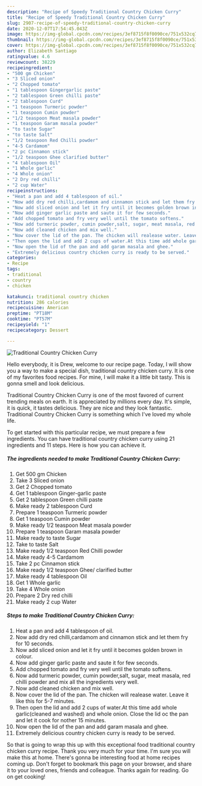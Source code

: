 ```yaml
---
description: "Recipe of Speedy Traditional Country Chicken Curry"
title: "Recipe of Speedy Traditional Country Chicken Curry"
slug: 2907-recipe-of-speedy-traditional-country-chicken-curry
date: 2020-12-07T17:54:45.043Z
image: https://img-global.cpcdn.com/recipes/3ef8715f8f0090ce/751x532cq70/traditional-country-chicken-curry-recipe-main-photo.jpg
thumbnail: https://img-global.cpcdn.com/recipes/3ef8715f8f0090ce/751x532cq70/traditional-country-chicken-curry-recipe-main-photo.jpg
cover: https://img-global.cpcdn.com/recipes/3ef8715f8f0090ce/751x532cq70/traditional-country-chicken-curry-recipe-main-photo.jpg
author: Elizabeth Santiago
ratingvalue: 4.6
reviewcount: 38229
recipeingredient:
- "500 gm Chicken"
- "3 Sliced onion"
- "2 Chopped tomato"
- "1 tablespoon Gingergarlic paste"
- "2 tablespoon Green chilli paste"
- "2 tablespoon Curd"
- "1 teaspoon Turmeric powder"
- "1 teaspoon Cumin powder"
- "1/2 teaspoon Meat masala powder"
- "1 teaspoon Garam masala powder"
- "to taste Sugar"
- "to taste Salt"
- "1/2 teaspoon Red Chilli powder"
- "4-5 Cardamom"
- "2 pc Cinnamon stick"
- "1/2 teaspoon Ghee clarified butter"
- "4 tablespoon Oil"
- "1 Whole garlic"
- "4 Whole onion"
- "2 Dry red chilli"
- "2 cup Water"
recipeinstructions:
- "Heat a pan and add 4 tablespoon of oil."
- "Now add dry red chilli,cardamom and cinnamon stick and let them fry for 10 seconds."
- "Now add sliced onion and let it fry until it becomes golden brown in colour."
- "Now add ginger garlic paste and saute it for few seconds."
- "Add chopped tomato and fry very well until the tomato softens."
- "Now add turmeric powder, cumin powder,salt, sugar, meat masala, red chilli powder and mix all the ingredients very well."
- "Now add cleaned chicken and mix well."
- "Now cover the lid of the pan. The chicken will realease water. Leave it like this for 5-7 minutes."
- "Then open the lid and add 2 cups of water.At this time add whole garlic(cleaned and washed) and whole onion. Close the lid oc the pan and let it cook for nother 15 minutes."
- "Now open the lid of the pan and add garam masala and ghee."
- "Extremely delicious country chicken curry is ready to be served."
categories:
- Recipe
tags:
- traditional
- country
- chicken

katakunci: traditional country chicken 
nutrition: 286 calories
recipecuisine: American
preptime: "PT18M"
cooktime: "PT57M"
recipeyield: "1"
recipecategory: Dessert

---
```



![Traditional Country Chicken Curry](https://img-global.cpcdn.com/recipes/3ef8715f8f0090ce/751x532cq70/traditional-country-chicken-curry-recipe-main-photo.jpg)

Hello everybody, it is Drew, welcome to our recipe page. Today, I will show you a way to make a special dish, traditional country chicken curry. It is one of my favorites food recipes. For mine, I will make it a little bit tasty. This is gonna smell and look delicious.

Traditional Country Chicken Curry is one of the most favored of current trending meals on earth. It is appreciated by millions every day. It's simple, it is quick, it tastes delicious. They are nice and they look fantastic. Traditional Country Chicken Curry is something which I've loved my whole life.




To get started with this particular recipe, we must prepare a few ingredients. You can have traditional country chicken curry using 21 ingredients and 11 steps. Here is how you can achieve it.

<!--inarticleads1-->

##### The ingredients needed to make Traditional Country Chicken Curry:

1. Get 500 gm Chicken
1. Take 3 Sliced onion
1. Get 2 Chopped tomato
1. Get 1 tablespoon Ginger-garlic paste
1. Get 2 tablespoon Green chilli paste
1. Make ready 2 tablespoon Curd
1. Prepare 1 teaspoon Turmeric powder
1. Get 1 teaspoon Cumin powder
1. Make ready 1/2 teaspoon Meat masala powder
1. Prepare 1 teaspoon Garam masala powder
1. Make ready to taste Sugar
1. Take to taste Salt
1. Make ready 1/2 teaspoon Red Chilli powder
1. Make ready 4-5 Cardamom
1. Take 2 pc Cinnamon stick
1. Make ready 1/2 teaspoon Ghee/ clarified butter
1. Make ready 4 tablespoon Oil
1. Get 1 Whole garlic
1. Take 4 Whole onion
1. Prepare 2 Dry red chilli
1. Make ready 2 cup Water




<!--inarticleads2-->

##### Steps to make Traditional Country Chicken Curry:

1. Heat a pan and add 4 tablespoon of oil.
1. Now add dry red chilli,cardamom and cinnamon stick and let them fry for 10 seconds.
1. Now add sliced onion and let it fry until it becomes golden brown in colour.
1. Now add ginger garlic paste and saute it for few seconds.
1. Add chopped tomato and fry very well until the tomato softens.
1. Now add turmeric powder, cumin powder,salt, sugar, meat masala, red chilli powder and mix all the ingredients very well.
1. Now add cleaned chicken and mix well.
1. Now cover the lid of the pan. The chicken will realease water. Leave it like this for 5-7 minutes.
1. Then open the lid and add 2 cups of water.At this time add whole garlic(cleaned and washed) and whole onion. Close the lid oc the pan and let it cook for nother 15 minutes.
1. Now open the lid of the pan and add garam masala and ghee.
1. Extremely delicious country chicken curry is ready to be served.




So that is going to wrap this up with this exceptional food traditional country chicken curry recipe. Thank you very much for your time. I'm sure you will make this at home. There's gonna be interesting food at home recipes coming up. Don't forget to bookmark this page on your browser, and share it to your loved ones, friends and colleague. Thanks again for reading. Go on get cooking!
